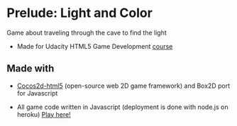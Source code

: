 # Prelude: Light and Color
Game about traveling through the cave to find the light

* Made for Udacity HTML5 Game Development [course](https://www.udacity.com/course/cs255)

## Made with
* [Cocos2d-html5](http://www.cocos2d-x.org/projects/cocos2d-x/wiki/Cocos2d-html5) (open-source web 2D game framework) and Box2D port for
  Javascript

* All game code written in Javascript (deployment is done with node.js on
  heroku) [Play here!](http://preludegame.herokuapp.com)
